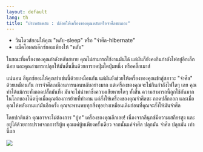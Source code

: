 ```yaml
---
layout: default
lang: th
title: "ประหยัดพลัง : ปล่อยให้เครื่องของคุณหลับหรือจำศีลซะเถอะ"
---
```


<ul>
<li>วินโดวส์ยอมให้คุณ "หลับ-sleep" หรือ "จำศีล-hibernate"</li>
<li>แม็คโอเอสเอ๊กซ์ยอมเพียงให้ "หลับ"</li>
</ul>

ในขณะที่เครื่องของคุณกำลังหลับสบาย คุณไม่สามารถใช้งานมันได้ แต่มันก็ยังคงกินกำลังไฟอยู่อีกเล็กน้อย และคุณสามารถปลุกให้มันตื่นขึ้นด้วยการกดปุ่มใดปุ่มหนึ่ง หรือคลิ๊กเมาส์

แน่นอน ลีนุกซ์ยอมให้คุณทำเช่นนี้ด้วยเหมือนกัน แต่มันยังช่วยให้เครื่องของคุณเข้าสู่สภาวะ "จำศีล" ด้วยเหมือนกัน การจำศีลเหมือนการนอนหลับอย่างมาก แต่เครื่องของคุณจะไม่กินกำลังไฟใดๆ เลย คุณทำได้แม้กระทั่งถอดปลั๊กมันทิ้ง มันจะไม่นำพาซึ่งความเสียหายใดๆ ทั้งสิ้น ความสามารถนี้ถูกใช้กันมากในโลกของโน๊ตบุ๊คเมื่อคุณต้องการย้ายที่ทำงาน แค่สั่งให้เครื่องของคุณจำศีลซะ ถอดปลั๊กออก และเมื่อคุณให้พลังงานแก่มันอีกครั้ง คุณจะพานพบทุกสิ่งทุอย่างเหมือนเดิมก่อนที่คุณจะสั่งให้มันจำศีล

โดยปกติแล้ว คุณอาจจะไม่ต้องการ "บู้ท" เครื่องของคุณอีกเลย! เนื่องจากลีนุกซ์มีความเสถียรสูง และอยู่ได้ด้วยการปราศจากการรีบู้ท คุณแค่บู้ทเพียงครั้งเดียว จากนั้นแค่จำศึล ปลุกมัน จำศีล ปลุกมัน เท่านี้แล

<img src="Images/suspend_hibernate_thumb.png" />




